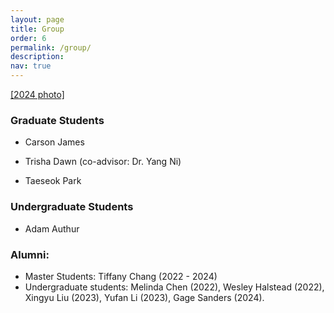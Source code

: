 ```yaml
---
layout: page
title: Group
order: 6
permalink: /group/
description:
nav: true
---
```


[[2024 photo]](/assets/img/2024group.jpeg)
### Graduate Students

* Carson James

* Trisha Dawn (co-advisor: Dr. Yang Ni)

* Taeseok Park


### Undergraduate Students

* Adam Authur


### Alumni: 

* Master Students: Tiffany Chang (2022 - 2024)
* Undergraduate students: Melinda Chen (2022), Wesley Halstead (2022), Xingyu Liu (2023), Yufan Li (2023), Gage Sanders (2024).

